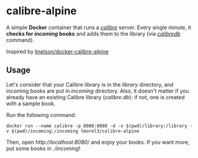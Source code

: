 # calibre-alpine

A simple **Docker** container that runs a [_calibre_](https://calibre-ebook.com/) server. Every single minute, it **checks for _incoming_ books** and adds them to the library (via [_calibredb_](https://manual.calibre-ebook.com/generated/en/calibredb.html) command).

Inspired by [ljnelson/docker-calibre-alpine](https://github.com/ljnelson/docker-calibre-alpine)

## Usage

Let's consider that your Calibre library is in the _library_ directory, and incoming books are put in _incoming_ directory.
Also, it doesn't matter if you already have an existing Calibre library (*calibre.db*): if not, one is created with a sample book.

Run the following command:
```
docker run --name calibre -p 8080:8080 -d -v $(pwd)/library:/library -v $(pwd)/incoming:/incoming lmorel3/calibre-alpine
```

Then, open _http://localhost:8080/_ and enjoy your books. If you want more, put some books in _./incoming_!
